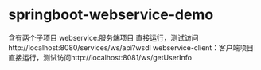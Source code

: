 ﻿# springboot-webservice-demo
 含有两个子项目
 webservice:服务端项目
  直接运行，测试访问http://localhost:8080/services/ws/api?wsdl
 webservice-client：客户端项目
  直接运行，测试访问http://localhost:8081/ws/getUserInfo
 
